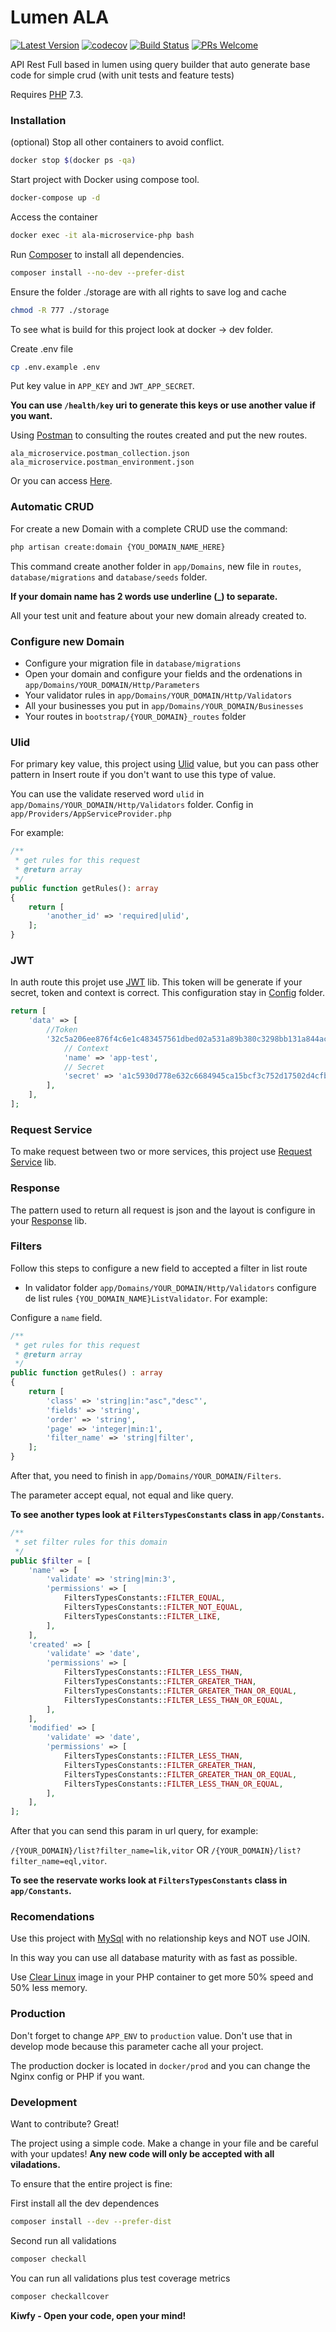 # Lumen ALA

[![Latest Version](https://img.shields.io/github/v/release/kiwfy/ala-microservice.svg?style=flat-square)](https://github.com/kiwfy/ala-microservice/releases)
[![codecov](https://codecov.io/gh/kiwfy/ala-microservice/branch/master/graph/badge.svg)](https://codecov.io/gh/kiwfy/ala-microservice)
[![Build Status](https://img.shields.io/circleci/build/github/kiwfy/ala-microservice/master?label=CI%20Build&token=34d8b3820b7229d742897f0a6982ced5bf6a99c8)](https://github.com/kiwfy/ala-microservice)
[![PRs Welcome](https://img.shields.io/badge/PRs-welcome-brightgreen.svg?style=flat-square)](http://makeapullrequest.com)

API Rest Full based in lumen using query builder that auto generate base code for simple crud (with unit tests and feature tests)

Requires [PHP](https://php.net) 7.3.

### Installation

(optional) Stop all other containers to avoid conflict.

```sh
docker stop $(docker ps -qa)
```

Start project with Docker using compose tool.

```sh
docker-compose up -d
```

Access the container

```sh
docker exec -it ala-microservice-php bash
```

Run [Composer](https://getcomposer.org/) to install all dependencies.

```sh
composer install --no-dev --prefer-dist
```

Ensure the folder ./storage are with all rights to save log and cache
```sh
chmod -R 777 ./storage
```

To see what is build for this project look at docker -> dev folder.

Create .env file

```sh
cp .env.example .env
```

Put key value in `APP_KEY` and `JWT_APP_SECRET`.

**You can use `/health/key` uri to generate this keys or use another value if you want.**

Using [Postman](https://www.postman.com/downloads/) to consulting the routes created and put the new routes.

`ala_microservice.postman_collection.json` 
`ala_microservice.postman_environment.json`

Or you can access [Here](http://localhost:8101).

### Automatic CRUD

For create a new Domain with a complete CRUD use the command:

```sh
php artisan create:domain {YOU_DOMAIN_NAME_HERE}
```

This command create another folder in `app/Domains`, new file in `routes`, `database/migrations` and `database/seeds` folder.

**If your domain name has 2 words use underline (_) to separate.**

All your test unit and feature about your new domain already created to.

### Configure new Domain

- Configure your migration file in `database/migrations`
- Open your domain and configure your fields and the ordenations in `app/Domains/YOUR_DOMAIN/Http/Parameters`
- Your validator rules in `app/Domains/YOUR_DOMAIN/Http/Validators`
- All your businesses you put in `app/Domains/YOUR_DOMAIN/Businesses`
- Your routes in `bootstrap/{YOUR_DOMAIN}_routes` folder

### Ulid

For primary key value, this project using [Ulid](https://github.com/kiwfy/ulid-php) value, but you can pass other pattern in Insert route if you don't want to use this type of value.

You can use the validate reserved word `ulid` in `app/Domains/YOUR_DOMAIN/Http/Validators` folder. Config in `app/Providers/AppServiceProvider.php`

For example:

```php
/**
 * get rules for this request
 * @return array
 */
public function getRules(): array
{
    return [
        'another_id' => 'required|ulid',
    ];
}
```

### JWT

In auth route this projet use [JWT](https://github.com/kiwfy/jwt-manager-php) lib. This token will be generate if your secret, token and context is correct. This configuration stay in [Config](https://github.com/kiwfy/ala-microservice/blob/master/config/token.php) folder.

```php
return [
    'data' => [
        //Token
        '32c5a206ee876f4c6e1c483457561dbed02a531a89b380c3298bb131a844ac3c' => [
            // Context
            'name' => 'app-test',
            // Secret
            'secret' => 'a1c5930d778e632c6684945ca15bcf3c752d17502d4cfbd1184024be6de14540',
        ],
    ],
];
```

### Request Service

To make request between two or more services, this project use [Request Service](https://github.com/kiwfy/request-service-php) lib.

### Response

The pattern used to return all request is json and the layout is configure in your [Response](https://github.com/kiwfy/response-json-php) lib.

### Filters

Follow this steps to configure a new field to accepted a filter in list route

- In validator folder `app/Domains/YOUR_DOMAIN/Http/Validators` configure de list rules `{YOU_DOMAIN_NAME}ListValidator`. For example:

Configure a `name` field.

```php
/**
 * get rules for this request
 * @return array
 */
public function getRules() : array
{
    return [
        'class' => 'string|in:"asc","desc"',
        'fields' => 'string',
        'order' => 'string',
        'page' => 'integer|min:1',
        'filter_name' => 'string|filter',
    ];
}
```

After that, you need to finish in `app/Domains/YOUR_DOMAIN/Filters`.

The parameter accept equal, not equal and like query.

**To see another types look at `FiltersTypesConstants` class in `app/Constants`.**

```php
/**
 * set filter rules for this domain
 */
public $filter = [
    'name' => [
        'validate' => 'string|min:3',
        'permissions' => [
            FiltersTypesConstants::FILTER_EQUAL,
            FiltersTypesConstants::FILTER_NOT_EQUAL,
            FiltersTypesConstants::FILTER_LIKE,
        ],
    ],
    'created' => [
        'validate' => 'date',
        'permissions' => [
            FiltersTypesConstants::FILTER_LESS_THAN,
            FiltersTypesConstants::FILTER_GREATER_THAN,
            FiltersTypesConstants::FILTER_GREATER_THAN_OR_EQUAL,
            FiltersTypesConstants::FILTER_LESS_THAN_OR_EQUAL,
        ],
    ],
    'modified' => [
        'validate' => 'date',
        'permissions' => [
            FiltersTypesConstants::FILTER_LESS_THAN,
            FiltersTypesConstants::FILTER_GREATER_THAN,
            FiltersTypesConstants::FILTER_GREATER_THAN_OR_EQUAL,
            FiltersTypesConstants::FILTER_LESS_THAN_OR_EQUAL,
        ],
    ],
];
```

After that you can send this param in url query, for example:

`/{YOUR_DOMAIN}/list?filter_name=lik,vitor` OR `/{YOUR_DOMAIN}/list?filter_name=eql,vitor`.

**To see the reservate works look at `FiltersTypesConstants` class in `app/Constants`.**

### Recomendations

Use this project with [MySql](https://www.mysql.com/) with no relationship keys and NOT use JOIN.

In this way you can use all database maturity with as fast as possible.

Use [Clear Linux](https://clearlinux.org/) image in your PHP container to get more 50% speed and 50% less memory.

### Production

Don't forget to change `APP_ENV` to `production` value. Don't use that in develop mode because this parameter cache all your project.

The production docker is located in `docker/prod` and you can change the Nginx config or PHP if you want.

### Development

Want to contribute? Great!

The project using a simple code.
Make a change in your file and be careful with your updates!
**Any new code will only be accepted with all viladations.**

To ensure that the entire project is fine:

First install all the dev dependences

```sh
composer install --dev --prefer-dist
```

Second run all validations
```sh
composer checkall
```

You can run all validations plus test coverage metrics
```sh
composer checkallcover
```

**Kiwfy - Open your code, open your mind!**
